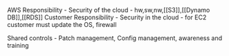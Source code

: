 AWS Responsibility - Security of the cloud - hw,sw,nw,[[S3]],[[Dynamo DB]],[[RDS]]
Customer Responsibility - Security in the cloud - for EC2 customer must update the OS, firewall

Shared controls - Patch management, Config management, awareness and training

